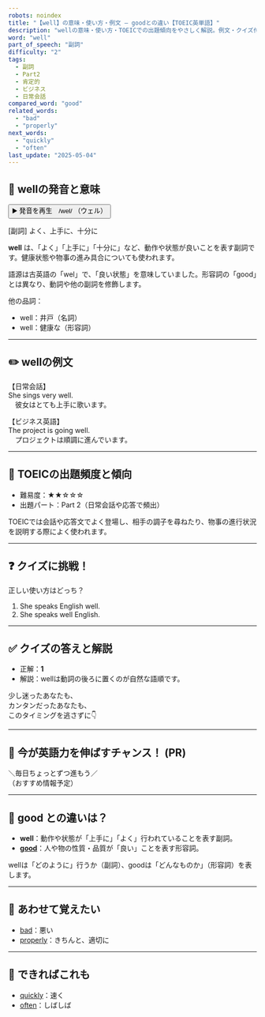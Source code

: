 ```yaml
---
robots: noindex
title: "【well】の意味・使い方・例文 ― goodとの違い【TOEIC英単語】"
description: "wellの意味・使い方・TOEICでの出題傾向をやさしく解説。例文・クイズ付きでgoodとの違いもわかりやすく学べます。"
word: "well"
part_of_speech: "副詞"
difficulty: "2"
tags:
  - 副詞
  - Part2
  - 肯定的
  - ビジネス
  - 日常会話
compared_word: "good"
related_words:
  - "bad"
  - "properly"
next_words:
  - "quickly"
  - "often"
last_update: "2025-05-04"
---
```


## 🔰 wellの発音と意味

<button class="play-audio" onclick="playTTS('well')">
  <span class="play-audio-main">
    ▶️ 発音を再生　/wel/
  </span>
  <span class="play-audio-sub">
    （ウェル）
  </span>
</button>

[副詞] よく、上手に、十分に

**well** は、「よく」「上手に」「十分に」など、動作や状態が良いことを表す副詞です。健康状態や物事の進み具合についても使われます。

語源は古英語の「wel」で、「良い状態」を意味していました。形容詞の「good」とは異なり、動詞や他の副詞を修飾します。

他の品詞：  
- well：井戸（名詞）
- well：健康な（形容詞）

---

## ✏️ wellの例文

【日常会話】  
She sings very well.  
　彼女はとても上手に歌います。

【ビジネス英語】  
The project is going well.  
　プロジェクトは順調に進んでいます。

---

## 🎯 TOEICの出題頻度と傾向

- 難易度：★★☆☆☆
- 出題パート：Part 2（日常会話や応答で頻出）

TOEICでは会話や応答文でよく登場し、相手の調子を尋ねたり、物事の進行状況を説明する際によく使われます。

---

## ❓ クイズに挑戦！

正しい使い方はどっち？

1. She speaks English well.  
2. She speaks well English.

---

## ✅ クイズの答えと解説

- 正解：**1**
- 解説：wellは動詞の後ろに置くのが自然な語順です。

少し迷ったあなたも、  
カンタンだったあなたも、  
このタイミングを逃さずに👇️

---

## 🚀 今が英語力を伸ばすチャンス！ (PR)

<div class="info-center">
＼毎日ちょっとずつ進もう／<br>  
（おすすめ情報予定）
</div>

---

## 🤔  good との違いは？

- **well**：動作や状態が「上手に」「よく」行われていることを表す副詞。
- **[good](/word/good/)**：人や物の性質・品質が「良い」ことを表す形容詞。

wellは「どのように」行うか（副詞）、goodは「どんなものか」（形容詞）を表します。

---

## 🧩 あわせて覚えたい

- [bad](/word/bad/)：悪い
- [properly](/word/properly/)：きちんと、適切に

---

## 📖 できればこれも

- [quickly](/word/quickly/)：速く
- [often](/word/often/)：しばしば

<!-- cvid: aid09_bid11 -->
